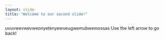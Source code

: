 ```yaml
---
layout: slide
title: "Welcome to our second slide!"
---
```

uvuvwevwevweonyetenyewveugwemubwemossas
Use the left arrow to go back!
